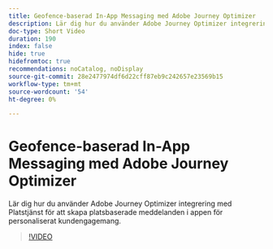 ```yaml
---
title: Geofence-baserad In-App Messaging med Adobe Journey Optimizer
description: Lär dig hur du använder Adobe Journey Optimizer integrering med Platstjänst för att skapa platsbaserade meddelanden i appen för personaliserat kundengagemang.
doc-type: Short Video
duration: 190
index: false
hide: true
hidefromtoc: true
recommendations: noCatalog, noDisplay
source-git-commit: 28e2477974df6d22cff87eb9c242657e23569b15
workflow-type: tm+mt
source-wordcount: '54'
ht-degree: 0%

---
```



# Geofence-baserad In-App Messaging med Adobe Journey Optimizer

Lär dig hur du använder Adobe Journey Optimizer integrering med Platstjänst för att skapa platsbaserade meddelanden i appen för personaliserat kundengagemang.

<!-- 72_S522_3442522_189_geofencebased-inapp-messaging-with-adobe-journey-optimizer -->
>[!VIDEO](https://video.tv.adobe.com/v/3460412/?learn=on&enablevpops=true&captions=swe)
